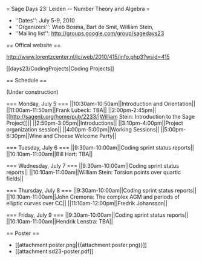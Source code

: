 = Sage Days 23: Leiden -- Number Theory and Algebra =

 * ''Dates'': July 5-9, 2010
 * ''Organizers'':  Wieb Bosma, Bart de Smit, William Stein, 
 * ''Mailing list'': http://groups.google.com/group/sagedays23

== Offical website ==

  http://www.lorentzcenter.nl/lc/web/2010/415/info.php3?wsid=415

[[days23/CodingProjects|Coding Projects]]

== Schedule ==

(Under construction)

=== Monday, July 5 ===
||10:30am-10:50am||Introduction and Orientation||
||11:00am-11:50am||Frank Lubeck: TBA||
||2:00pm-2:45pm|| [[http://sagenb.org/home/pub/2233/|William Stein: Introduction to the Sage Project]]||
||2:50pm-3:05pm||Introductions||
||3:10pm-4:00pm||Project organization session||
||4:00pm-5:00pm||Working Sessions||
||5:00pm-6:30pm||Wine and Cheese Welcome Party||

=== Tuesday, July 6 ===
||9:30am-10:00am||Coding sprint status reports||
||10:10am-11:00am||Bill Hart: TBA||

=== Wednesday, July 7 ===
||9:30am-10:00am||Coding sprint status reports||
||10:10am-11:00am||William Stein: Torsion points over quartic fields||

=== Thursday, July 8 ===
||9:30am-10:00am||Coding sprint status reports||
||10:10am-11:00am||John Cremona: The complex AGM and periods of elliptic curves over CC||
||11:10am-12:00pm||Fredrik Johansson||


=== Friday, July 9 ===
||9:30am-10:00am||Coding sprint status reports||
||10:10am-11:00am||Hendrik Lenstra: TBA||


== Poster ==
 
  * [[attachment:poster.png|{{attachment:poster.png}}]]
  * [[attachment:sd23-poster.pdf]]
